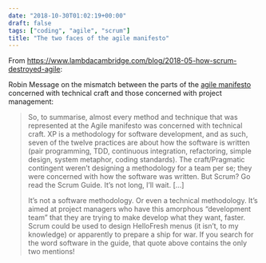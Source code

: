 ```yaml
---
date: "2018-10-30T01:02:19+00:00"
draft: false
tags: ["coding", "agile", "scrum"]
title: "The two faces of the agile manifesto"
---
```

From https://www.lambdacambridge.com/blog/2018-05-how-scrum-destroyed-agile:

Robin Message on the mismatch between the parts of the [agile manifesto](http://agilemanifesto.org) concerned with technical craft and those concerned with project management:

>So, to summarise, almost every method and technique that was represented at the Agile manifesto was concerned with technical craft. XP is a methodology for software development, and as such, seven of the twelve practices are about how the software is written (pair programming, TDD, continuous integration, refactoring, simple design, system metaphor, coding standards). The craft/Pragmatic contingent weren’t designing a methodology for a team per se; they were concerned with how the software was written. But Scrum? Go read the Scrum Guide. It’s not long, I’ll wait. [...]
>
>It’s not a software methodology. Or even a technical methodology. It’s aimed at project managers who have this amorphous “development team” that they are trying to make develop what they want, faster. Scrum could be used to design HelloFresh menus (it isn’t, to my knowledge) or apparently to prepare a ship for war. If you search for the word software in the guide, that quote above contains the only two mentions!
